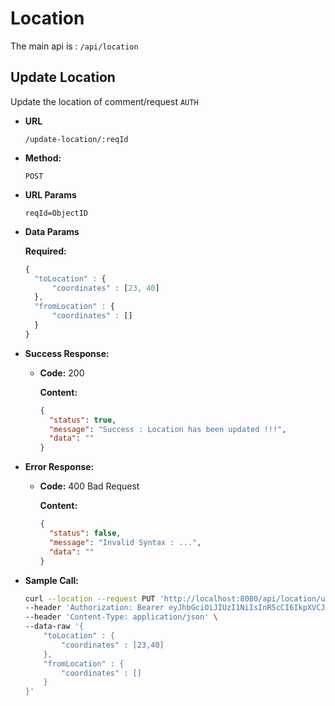 # Location 

The main api is : ```/api/location```
## Update Location
Update the location of comment/request ```AUTH```

* **URL**

  ```/update-location/:reqId```

* **Method:**

    `POST`
  
*  **URL Params**

    ```reqId=ObjectID```

* **Data Params**

    **Required:**

    ```javascript
    {
      "toLocation" : {
          "coordinates" : [23, 40]
      },
      "fromLocation" : {
          "coordinates" : []
      }
    }
* **Success Response:**

  * **Code:** 200 <br />

    **Content:**     

    ```json
    {
      "status": true,
      "message": "Success : Location has been updated !!!",
      "data": ""
    }
* **Error Response:**

  * **Code:** 400 Bad Request<br />

    **Content:**     

    ```json
    {
      "status": false,
      "message": "Invalid Syntax : ...",
      "data": ""
    }

* **Sample Call:**

  ```bash
  curl --location --request PUT 'http://localhost:8080/api/location/update-location/620e6aad9c7c24049b4f84e0' \
  --header 'Authorization: Bearer eyJhbGciOiJIUzI1NiIsInR5cCI6IkpXVCJ9.eyJfaWQiOiI2MWZmZWIyYTQxOTYyZTBiZWU3ZmNlMzkiLCJpYXQiOjE2NDgxMDk0MjR9.MfFk_7uagcUFTwc0c5Culf8Q_yQtG3ouEjY_nxgR9T0' \
  --header 'Content-Type: application/json' \
  --data-raw '{
      "toLocation" : {
          "coordinates" : [23,40]
      },
      "fromLocation" : {
          "coordinates" : []
      }
  }'
  ```